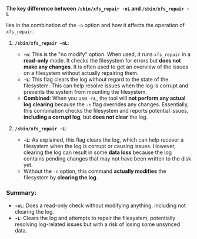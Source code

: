 **The key difference between `/sbin/xfs_repair -nL` and `/sbin/xfs_repair -L`**

lies in the combination of the `-n` option and how it affects the operation of `xfs_repair`:

1. **`/sbin/xfs_repair -nL`**:
   - **`-n`**: This is the "no modify" option. When used, it runs `xfs_repair` in a **read-only** mode. It checks the filesystem for errors but **does not make any changes**. It is often used to get an overview of the issues on a filesystem without actually repairing them.
   - **`-L`**: This flag clears the log without regard to the state of the filesystem. This can help resolve issues when the log is corrupt and prevents the system from mounting the filesystem.
   - **Combined**: When you use `-nL`, the tool will **not perform any actual log clearing** because the `-n` flag overrides any changes. Essentially, this combination checks the filesystem and reports potential issues, **including a corrupt log**, but **does not clear** the log.

2. **`/sbin/xfs_repair -L`**:
   - **`-L`**: As explained, this flag clears the log, which can help recover a filesystem when the log is corrupt or causing issues. However, clearing the log can result in some **data loss** because the log contains pending changes that may not have been written to the disk yet.
   - Without the `-n` option, this command **actually modifies** the filesystem by **clearing the log**.

### Summary:
- **`-nL`**: Does a read-only check without modifying anything, including not clearing the log.
- **`-L`**: Clears the log and attempts to repair the filesystem, potentially resolving log-related issues but with a risk of losing some unsynced data.

